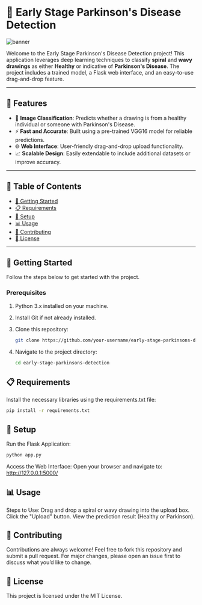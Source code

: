 # 🧠 Early Stage Parkinson's Disease Detection

![banner](https://via.placeholder.com/1200x400?text=Parkinson's+Disease+Detection+Using+Deep+Learning)

Welcome to the Early Stage Parkinson's Disease Detection project! This application leverages deep learning techniques to classify **spiral** and **wavy drawings** as either **Healthy** or indicative of **Parkinson's Disease**. The project includes a trained model, a Flask web interface, and an easy-to-use drag-and-drop feature.

---

## 🌟 Features

- 🎨 **Image Classification**: Predicts whether a drawing is from a healthy individual or someone with Parkinson's Disease.
- ⚡ **Fast and Accurate**: Built using a pre-trained VGG16 model for reliable predictions.
- 🌐 **Web Interface**: User-friendly drag-and-drop upload functionality.
- 📈 **Scalable Design**: Easily extendable to include additional datasets or improve accuracy.

---

## 📖 Table of Contents

- [🚀 Getting Started](#-getting-started)
- [📋 Requirements](#-requirements)
- [🔧 Setup](#-setup)
- [📊 Usage](#-usage)
- [🤝 Contributing](#-contributing)
- [📜 License](#-license)

---

## 🚀 Getting Started

Follow the steps below to get started with the project.

### Prerequisites

1. Python 3.x installed on your machine.

2. Install Git if not already installed.

3. Clone this repository:
   ```bash
   git clone https://github.com/your-username/early-stage-parkinsons-detection.git
   
4. Navigate to the project directory:
   ```bash
   cd early-stage-parkinsons-detection
   ```



## 📋 Requirements
Install the necessary libraries using the requirements.txt file:

   ```bash
   pip install -r requirements.txt
   ```

## 🔧 Setup
Run the Flask Application:
   ```bash
   python app.py
   ```
Access the Web Interface: Open your browser and navigate to:
http://127.0.0.1:5000/



## 📊 Usage
Steps to Use:
Drag and drop a spiral or wavy drawing into the upload box.
Click the "Upload" button.
View the prediction result (Healthy or Parkinson).




## 🤝 Contributing
Contributions are always welcome! Feel free to fork this repository and submit a pull request. For major changes, please open an issue first to discuss what you’d like to change.




## 📜 License
This project is licensed under the MIT License.
